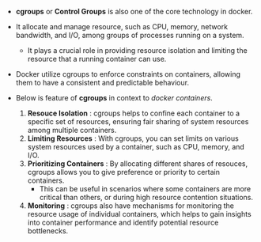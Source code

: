 - **cgroups** or **Control Groups** is also one of the core technology in docker.

- It allocate and manage resource, such as CPU, memory, network bandwidth, and I/O, among groups of processes running on a system.
    - It plays a crucial role in providing resource isolation and limiting the resource that a running container can use.

- Docker utilize cgroups to enforce constraints on containers, allowing them to have a consistent and predictable behaviour.

- Below is feature of **cgroups** in context to _docker containers_.
    1. **Resouce Isolation** : cgroups helps to confine each container to a specific set of resources, ensuring fair sharing of system resources among multiple containers.
    2. **Limiting Resources** : With cgroups, you can set limits on various system resources used by a container, such as CPU, memory, and I/O.
    3. **Prioritizing Containers** : By allocating different shares of resouces, cgroups allows you to give preference or priority to certain containers.
        - This can be useful in scenarios where some containers are more critical than others, or during high resource contention situations.
    4. **Monitoring** : cgroups also have mechanisms for monitoring the resource usage of individual containers, which helps to gain insights into container performance and identify potential resource bottlenecks.